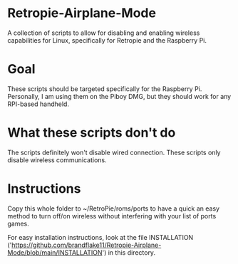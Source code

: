 # Retropie-Airplane-Mode
A collection of scripts to allow for disabling and enabling wireless capabilities for Linux, specifically for Retropie and the Raspberry Pi.

# Goal
These scripts should be targeted specifically for the Raspberry Pi. Personally, I am using them on the Piboy DMG, but they should work for any RPI-based handheld.

# What these scripts don't do
The scripts definitely won't disable wired connection. These scripts only disable wireless communications.

# Instructions
Copy this whole folder to ~/RetroPie/roms/ports to have a quick an easy method to turn off/on wireless without interfering with your list of ports games.

For easy installation instructions, look at the file INSTALLATION ('https://github.com/brandflake11/Retropie-Airplane-Mode/blob/main/INSTALLATION') in this directory.
